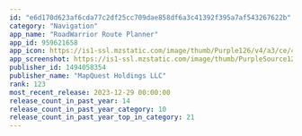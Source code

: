 ```yaml
---
id: "e6d170d623af6cda77c2df25cc709dae858df6a3c41392f395a7af543267622b"
category: "Navigation"
app_name: "RoadWarrior Route Planner"
app_id: 959621658
app_icon: https://is1-ssl.mzstatic.com/image/thumb/Purple126/v4/a3/ce/4d/a3ce4d0b-e594-33e4-cdd1-cfb803a12cad/ic_launcher-1x_U007emarketing-0-4-0-85-220.png/1024x1024bb.png
app_screenshot: https://is1-ssl.mzstatic.com/image/thumb/PurpleSource126/v4/1e/25/31/1e2531e5-c9bc-e2ac-2d4e-4e4c2db22c07/a2c8c81a-bb3b-4bfb-bfd9-792515450ba6_1.jpg/1242x2688bb.png
publisher_id: 1494058354
publisher_name: "MapQuest Holdings LLC"
rank: 123
most_recent_release: 2023-12-29 00:00:00
release_count_in_past_year: 14
release_count_in_past_year_category: 10
release_count_in_past_year_top_in_category: 21
---
```


